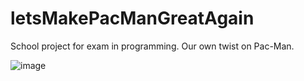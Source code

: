 # letsMakePacManGreatAgain
School project for exam in programming. Our own twist on Pac-Man.

![image](https://github.com/user-attachments/assets/f1355ba7-9ed7-4ca8-ac5d-c83f4bc4c799)
